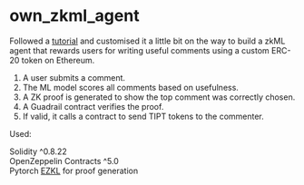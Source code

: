 # own_zkml_agent

Followed a [tutorial](https://dev.to/filosofiacodigoen/unruggable-ai-agents-with-zkml-4hf7) and customised it a little bit on the way to build a zkML agent that rewards users for writing useful comments using a custom ERC-20 token on Ethereum.

1. A user submits a comment.
2. The ML model scores all comments based on usefulness.
3. A ZK proof is generated to show the top comment was correctly chosen.
4. A Guadrail contract verifies the proof.
5. If valid, it calls a contract to send TIPT tokens to the commenter.

Used: 

Solidity ^0.8.22  
OpenZeppelin Contracts ^5.0  
Pytorch
[EZKL](https://github.com/zkonduit/ezkl) for proof generation
